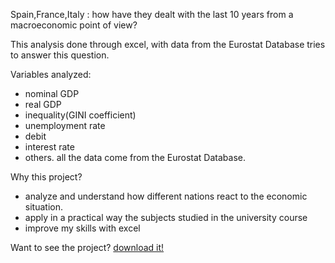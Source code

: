 Spain,France,Italy : how have they dealt with the last 10 years from a macroeconomic point of view?

This analysis done through excel, with data from the  Eurostat Database tries to answer this question.

Variables analyzed:

- nominal GDP
- real GDP
- inequality(GINI coefficient)
- unemployment rate
- debit
- interest rate
- others. all the data come from the Eurostat Database.

Why this project?

- analyze and understand how different nations react to the economic situation.
- apply in a practical way the subjects studied in the university course
- improve my skills with excel

Want to see the project? [download it!](https://github.com/EdoardoPedrocchi/Macroeconomic-Analysis/blob/main/Italy%2CSpain%2CFrance.xlsx)
